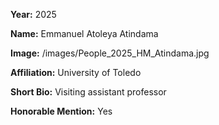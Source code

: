 **Year:** 2025

**Name:** Emmanuel Atoleya Atindama

**Image:** /images/People_2025_HM_Atindama.jpg

**Affiliation:** University of Toledo

**Short Bio:** Visiting assistant professor

**Honorable Mention:** Yes
